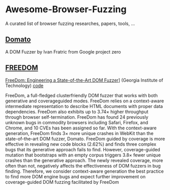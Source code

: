 # Awesome-Browser-Fuzzing
A curated list of browser fuzzing researches, papers, tools, ...

## [Domato](https://github.com/googleprojectzero/domato)

A DOM Fuzzer by Ivan Fratric from Google project zero

## [FREEDOM](https://github.com/sslab-gatech/freedom)

[FreeDom: Engineering a State-of-the-Art DOM Fuzzer](https://gts3.org/assets/papers/2020/xu:freedom.pdf)] (Georgia Institute of Technology) [code](https://github.com/sslab-gatech/freedom)

FreeDom, a full-fledged clusterfriendly DOM fuzzer that works with both generative and coverageguided modes. FreeDom relies on a context-aware intermediate
representation to describe HTML documents with proper data dependencies. FreeDom also exhibits up to 3.74× higher throughput
through browser self-termination. FreeDom has found 24 previously unknown bugs in commodity browsers including Safari, Firefox, and Chrome, and 10 CVEs has been assigned so far. With the context-aware generation, FreeDom finds 3× more unique crashes in WebKit than the state-of-the-art DOM fuzzer, Domato. FreeDom guided by coverage is more effective in revealing new code blocks (2.62%) and finds three complex bugs that its generative approach fails to find. However, coverage-guided mutation that bootstraps with an empty corpus triggers 3.8× fewer unique crashes than the generative approach. The newly revealed coverage, more often than not, negatively affects the effectiveness of DOM fuzzers in bug finding. Therefore, we consider context-aware generation the best practice to find more DOM engine bugs and expect further improvement on coverage-guided DOM fuzzing facilitated by FreeDom
